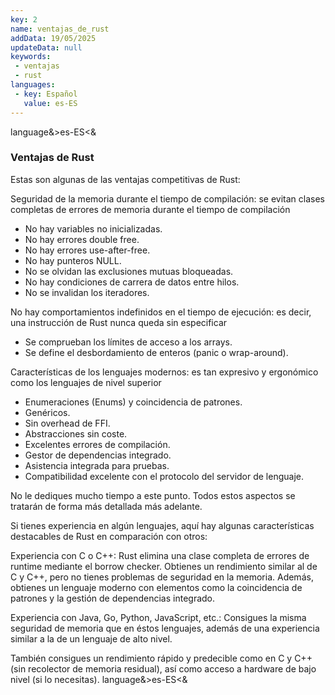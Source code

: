 ```yaml
---
key: 2
name: ventajas_de_rust
addData: 19/05/2025
updateData: null
keywords: 
 - ventajas
 - rust
languages:
 - key: Español
   value: es-ES
---
```

language&>es-ES<&
### Ventajas de Rust

Estas son algunas de las ventajas competitivas de Rust:

Seguridad de la memoria durante el tiempo de compilación: se evitan clases completas de errores de memoria durante el tiempo de compilación

- No hay variables no inicializadas.
- No hay errores double free.
- No hay errores use-after-free.
- No hay punteros NULL.
- No se olvidan las exclusiones mutuas bloqueadas.
- No hay condiciones de carrera de datos entre hilos.
- No se invalidan los iteradores.

No hay comportamientos indefinidos en el tiempo de ejecución: es decir, una instrucción de Rust nunca queda sin especificar

- Se comprueban los límites de acceso a los arrays.
- Se define el desbordamiento de enteros (panic o wrap-around).

Características de los lenguajes modernos: es tan expresivo y ergonómico como los lenguajes de nivel superior
- Enumeraciones (Enums) y coincidencia de patrones.
- Genéricos.
- Sin overhead de FFI.
- Abstracciones sin coste.
- Excelentes errores de compilación.
- Gestor de dependencias integrado.
- Asistencia integrada para pruebas.
- Compatibilidad excelente con el protocolo del servidor de lenguaje.

No le dediques mucho tiempo a este punto. Todos estos aspectos se tratarán de forma más detallada más adelante.

Si tienes experiencia en algún lenguajes, aquí hay algunas características destacables de Rust en comparación con otros:

Experiencia con C o C++: Rust elimina una clase completa de errores de runtime mediante el borrow checker. Obtienes un rendimiento similar al de C y C++, pero no tienes problemas de seguridad en la memoria. Además, obtienes un lenguaje moderno con elementos como la coincidencia de patrones y la gestión de dependencias integrado.

Experiencia con Java, Go, Python, JavaScript, etc.: Consigues la misma seguridad de memoria que en éstos lenguajes, además de una experiencia similar a la de un lenguaje de alto nivel. 

También consigues un rendimiento rápido y predecible como en C y C++ (sin recolector de memoria residual), así como
acceso a hardware de bajo nivel (si lo necesitas).
language&>es-ES<&